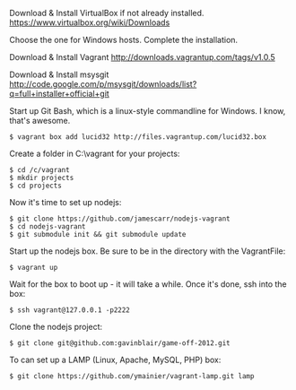 Download & Install VirtualBox if not already installed.
https://www.virtualbox.org/wiki/Downloads

Choose the one for Windows hosts. Complete the installation.

Download & Install Vagrant
http://downloads.vagrantup.com/tags/v1.0.5

Download & Install msysgit
http://code.google.com/p/msysgit/downloads/list?q=full+installer+official+git

Start up Git Bash, which is a linux-style commandline for Windows. I know, that's awesome.

```
$ vagrant box add lucid32 http://files.vagrantup.com/lucid32.box
```

Create a folder in C:\vagrant for your projects:
```
$ cd /c/vagrant
$ mkdir projects
$ cd projects
```

Now it's time to set up nodejs:
```
$ git clone https://github.com/jamescarr/nodejs-vagrant
$ cd nodejs-vagrant
$ git submodule init && git submodule update
```

Start up the nodejs box. Be sure to be in the directory with the VagrantFile:
```
$ vagrant up
```

Wait for the box to boot up - it will take a while. Once it's done, ssh into the box:
```
$ ssh vagrant@127.0.0.1 -p2222
```




Clone the nodejs project:
```
$ git clone git@github.com:gavinblair/game-off-2012.git
```



To can set up a LAMP (Linux, Apache, MySQL, PHP) box:

```
$ git clone https://github.com/ymainier/vagrant-lamp.git lamp
```

